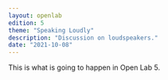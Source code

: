 ```yaml
---
layout: openlab
edition: 5
theme: "Speaking Loudly"
description: "Discussion on loudspeakers."
date: "2021-10-08"
---
```


This is what is going to happen in Open Lab 5.
